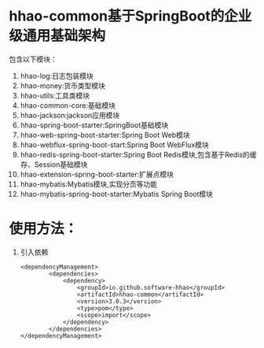 # hhao-common基于SpringBoot的企业级通用基础架构

包含以下模块：

1. hhao-log:日志包装模块
2. hhao-money:货币类型模块
3. hhao-utils:工具类模块
4. hhao-common-core:基础模块
5. hhao-jackson:jackson应用模块
6. hhao-spring-boot-starter:SpringBoot基础模块
7. hhao-web-spring-boot-starter:Spring Boot Web模块
8. hhao-webflux-spring-boot-start:Spring Boot WebFlux模块
9. hhao-redis-spring-boot-starter:Spring Boot Redis模块,包含基于Redis的缓存、Session基础模块
10. hhao-extension-spring-boot-starter:扩展点模块
11. hhao-mybatis:Mybatis模块,实现分页等功能
12. hhao-mybatis-spring-boot-starter:Mybatis Spring Boot模块

# 使用方法：

1. 引入依赖

   ```
   <dependencyManagement>
           <dependencies>
               <dependency>
                   <groupId>io.github.software-hhao</groupId>
                   <artifactId>hhao-common</artifactId>
                   <version>3.0.3</version>
                   <type>pom</type>
                   <scope>import</scope>
               </dependency>
           </dependencies>
   </dependencyManagement>
   ```
